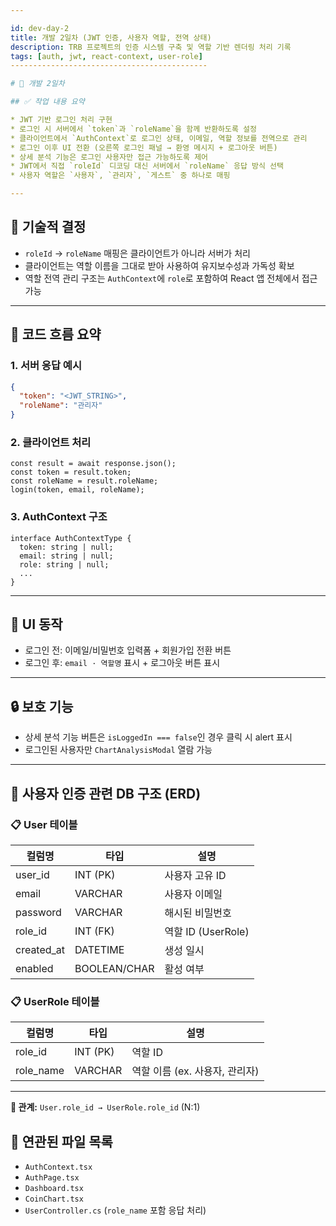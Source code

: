 ```yaml
---

id: dev-day-2
title: 개발 2일차 (JWT 인증, 사용자 역할, 전역 상태)
description: TRB 프로젝트의 인증 시스템 구축 및 역할 기반 렌더링 처리 기록
tags: [auth, jwt, react-context, user-role]
--------------------------------------------

# 🔐 개발 2일차

## ✅ 작업 내용 요약

* JWT 기반 로그인 처리 구현
* 로그인 시 서버에서 `token`과 `roleName`을 함께 반환하도록 설정
* 클라이언트에서 `AuthContext`로 로그인 상태, 이메일, 역할 정보를 전역으로 관리
* 로그인 이후 UI 전환 (오른쪽 로그인 패널 → 환영 메시지 + 로그아웃 버튼)
* 상세 분석 기능은 로그인 사용자만 접근 가능하도록 제어
* JWT에서 직접 `roleId` 디코딩 대신 서버에서 `roleName` 응답 방식 선택
* 사용자 역할은 `사용자`, `관리자`, `게스트` 중 하나로 매핑

---
```


## 🧠 기술적 결정

* `roleId` → `roleName` 매핑은 클라이언트가 아니라 서버가 처리
* 클라이언트는 역할 이름을 그대로 받아 사용하여 유지보수성과 가독성 확보
* 역할 전역 관리 구조는 `AuthContext`에 `role`로 포함하여 React 앱 전체에서 접근 가능

---

## 📄 코드 흐름 요약

### 1. 서버 응답 예시

```json
{
  "token": "<JWT_STRING>",
  "roleName": "관리자"
}
```

### 2. 클라이언트 처리

```tsx
const result = await response.json();
const token = result.token;
const roleName = result.roleName;
login(token, email, roleName);
```

### 3. AuthContext 구조

```tsx
interface AuthContextType {
  token: string | null;
  email: string | null;
  role: string | null;
  ...
}
```

---

## 📌 UI 동작

* 로그인 전: 이메일/비밀번호 입력폼 + 회원가입 전환 버튼
* 로그인 후: `email · 역할명` 표시 + 로그아웃 버튼 표시

---

## 🔒 보호 기능

* 상세 분석 기능 버튼은 `isLoggedIn === false`인 경우 클릭 시 alert 표시
* 로그인된 사용자만 `ChartAnalysisModal` 열람 가능

---


## 🧩 사용자 인증 관련 DB 구조 (ERD)

### 📋 User 테이블

| 컬럼명    | 타입        | 설명               |
|-----------|-------------|--------------------|
| user_id   | INT (PK)    | 사용자 고유 ID     |
| email     | VARCHAR     | 사용자 이메일      |
| password  | VARCHAR     | 해시된 비밀번호    |
| role_id   | INT (FK)    | 역할 ID (UserRole) |
| created_at| DATETIME    | 생성 일시          |
| enabled   | BOOLEAN/CHAR| 활성 여부          |

### 📋 UserRole 테이블

| 컬럼명    | 타입     | 설명         |
|-----------|----------|--------------|
| role_id   | INT (PK) | 역할 ID      |
| role_name | VARCHAR  | 역할 이름 (ex. 사용자, 관리자) |

---

**🔗 관계:** `User.role_id → UserRole.role_id` (N:1)


## 📁 연관된 파일 목록

* `AuthContext.tsx`
* `AuthPage.tsx`
* `Dashboard.tsx`
* `CoinChart.tsx`
* `UserController.cs` (`role_name` 포함 응답 처리)
